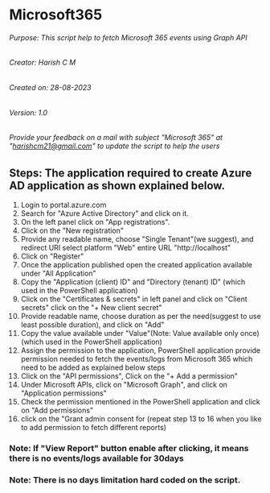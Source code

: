 # Microsoft365
###### Purpose: This script help to fetch Microsoft 365 events using Graph API
###### Creator: Harish C M
###### Created on: 28-08-2023
###### Version: 1.0
###### Provide your feedback on a mail with subject "Microsoft 365" at "harishcm21@gmail.com" to update the script to help the users

## Steps: The application required to create  Azure AD application as shown explained below.
1. Login to portal.azure.com
2. Search for "Azure Active Directory" and click on it.
3. On the left panel click on "App registrations".
4. Click on the "New registration"
5. Provide any readable name, choose "Single Tenant"(we suggest), and redirect URI select platform "Web" entire URL "http://localhost"
6. Click on "Register"
7. Once the application published open the created application available under "All Application"
8. Copy the "Application (client) ID" and "Directory (tenant) ID" (which used in the PowerShell application)
9. Click on the "Certificates & secrets" in left panel and click on "Client secrets" click on the "+ New client secret"
10. Provide readable name, choose duration as per the need(suggest to use least possible duration), and click on "Add"
11. Copy the value available under "Value"(Note: Value available only once) (which used in the PowerShell application)
12. Assign the permission to the application, PowerShell application provide permission needed to fetch the events/logs from Microsoft 365 which need to be added as explained below steps
13. Click on the "API permissions", Click on the "+ Add a permission"
14. Under Microsoft APIs, click on "Microsoft Graph", and click on "Application permissions"
15. Check the permission mentioned in the PowerShell application and click on "Add permissions"
16. click on the "Grant admin consent for <your org name> (repeat step 13 to 16 when you like to add permission to fetch different reports)

### Note: If "View Report" button enable after clicking, it means there is no events/logs available for 30days
### Note: There is no days limitation hard coded on the script.
